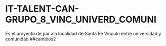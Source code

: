 # IT-TALENT-CAN-GRUPO_8_VINC_UNIVERD_COMUNI
Es el proyecto de par ala localidad de Santa Fe Vinculo entre universidad y comunidad
##cambios2
